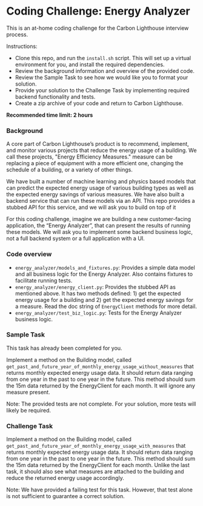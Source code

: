 # Coding Challenge: Energy Analyzer

This is an at-home coding challenge for the Carbon Lighthouse interview process.

Instructions:
* Clone this repo, and run the `install.sh` script. This will set up a virtual environment for you, and install the required dependencies. 
* Review the background information and overview of the provided code.
* Review the Sample Task to see how we would like you to format your solution.
* Provide your solution to the Challenge Task by implementing required backend functionality and tests.
* Create a zip archive of your code and return to Carbon Lighthouse.

**Recommended time limit: 2 hours**

### Background

A core part of Carbon Lighthouse’s product is to recommend, implement, and monitor various projects that reduce the energy usage of a building. We call these projects, "Energy Efficiency Measures." measure can be replacing a piece of equipment with a more efficient one, changing the schedule of a building, or a variety of other things.

We have built a number of machine learning and physics based models that can predict the expected energy usage of various building types as well as the expected energy savings of various measures. We have also built a backend service that can run these models via an API. This repo provides a stubbed API for this service, and we will ask you to build on top of it

For this coding challenge, imagine we are building a new customer-facing application, the “Energy Analyzer”, that can present the results of running these models. We will ask you to implement some backend business logic, not a full backend system or a full application with a UI.

### Code overview

* `energy_analyzer/models_and_fixtures.py`: Provides a simple data model and all business logic for the Energy Analyzer. Also contains fixtures to facilitate running tests.
* `energy_analyzer/energy_client.py`: Provides the stubbed API as mentioned above. It has two methods defined: 1) get the expected energy usage for a building and 2) get the expected energy savings for a measure. Read the doc string of `EnergyClient` methods for more detail.
* `energy_analyzer/test_biz_logic.py`: Tests for the Energy Analyzer business logic.

### Sample Task

This task has already been completed for you.

Implement a method on the Building model, called `get_past_and_future_year_of_monthly_energy_usage_without_measures` that returns monthly expected energy usage data. It should return data ranging from one year in the past to one year in the future. This method should sum the 15m data returned by the EnergyClient for each month. It will ignore any measure present.

Note: The provided tests are not complete. For your solution, more tests will likely be required.

### Challenge Task

Implement a method on the Building model, called `get_past_and_future_year_of_monthly_energy_usage_with_measures` that returns monthly expected energy usage data. It should return data ranging from one year in the past to one year in the future. This method should sum the 15m data returned by the EnergyClient for each month. Unlike the last task, it should also see what measures are attached to the building and reduce the returned energy usage accordingly. 

Note: We have provided a failing test for this task. However, that test alone is not sufficient to guarantee a correct solution.
